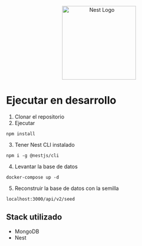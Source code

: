 <p align="center">
  <a href="http://nestjs.com/" target="blank"><img src="https://nestjs.com/img/logo-small.svg" width="200" alt="Nest Logo" /></a>
</p>

# Ejecutar en desarrollo

1. Clonar el repositorio
2. Ejecutar
```
npm install
```
3. Tener Nest CLI instalado
```
npm i -g @nestjs/cli
```
4. Levantar la base de datos
```
docker-compose up -d
```
5. Reconstruir la base de datos con la semilla
```
localhost:3000/api/v2/seed
```
## Stack utilizado
* MongoDB
* Nest